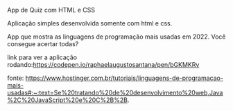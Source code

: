 App de Quiz com HTML e CSS

Aplicação simples desenvolvida somente com html e css.

App que mostra as linguagens de programação mais usadas em 2022.
Você consegue acertar todas?

link para ver a aplicação rodando:https://codepen.io/raphaelaugustosantana/pen/bGKMKRv


fonte: https://www.hostinger.com.br/tutoriais/linguagens-de-programacao-mais-usadas#:~:text=Se%20tratando%20de%20desenvolvimento%20web,Java%2C%20JavaScript%20e%20C%2B%2B.